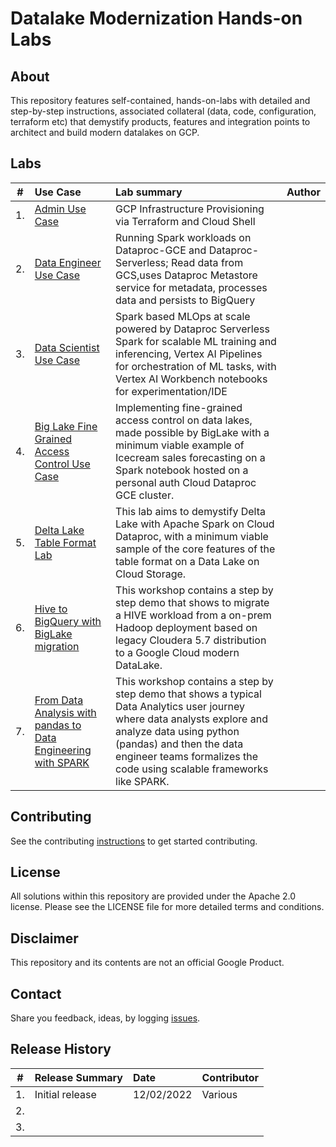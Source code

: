 # Datalake Modernization Hands-on Labs

## About
This repository features self-contained, hands-on-labs with detailed and step-by-step instructions, associated collateral (data, code, configuration, terraform etc) that demystify products, features and integration points to architect and build modern datalakes on GCP.

## Labs

| # | Use Case | Lab summary | Author |
| -- | :--- | :--- |:--- |
| 1. |[Admin Use Case](admin-usecase/README.md)| GCP Infrastructure Provisioning via Terraform and Cloud Shell||
| 2. |[Data Engineer Use Case](data-engineer-usecase/README.md)|Running Spark workloads on Dataproc-GCE and Dataproc-Serverless; Read data from GCS,uses  Dataproc Metastore service for metadata, processes data and persists to BigQuery||
| 3. |[Data Scientist Use Case](s8s-spark-mlops/README.md)| Spark based MLOps at scale powered by Dataproc Serverless Spark for scalable ML training and inferencing, Vertex AI Pipelines for orchestration of ML tasks, with Vertex AI Workbench notebooks for experimentation/IDE||
|4.|[Big Lake Fine Grained Access Control Use Case](biglake-finegrained-lab/README.md)|Implementing fine-grained access control on data lakes, made possible by BigLake with a minimum viable example of Icecream sales forecasting on a Spark notebook hosted on a personal auth Cloud Dataproc GCE cluster.||
|5.|[Delta Lake Table Format Lab](table-format-lab-delta/README.md)|This lab aims to demystify Delta Lake with Apache Spark on Cloud Dataproc, with a minimum viable sample of the core features of the table format on a Data Lake on Cloud Storage.||
|6.|[Hive to BigQuery with BigLake migration](biglake-finegrained-lab/README.md)|This workshop contains a step by step demo that shows to migrate a HIVE workload from a on-prem Hadoop deployment based on legacy Cloudera 5.7 distribution to a Google Cloud modern DataLake.||
|7.|[From Data Analysis with pandas to Data Engineering with SPARK](table-format-lab-delta/README.md)|This workshop contains a step by step demo that shows a typical Data Analytics user journey where data analysts explore and analyze data using python (pandas) and then the data engineer teams formalizes the code using scalable frameworks like SPARK.||



## Contributing
See the contributing [instructions](CONTRIBUTING.md) to get started contributing.

## License
All solutions within this repository are provided under the Apache 2.0 license. Please see the LICENSE file for more detailed terms and conditions.

## Disclaimer
This repository and its contents are not an official Google Product.

## Contact
Share you feedback, ideas, by logging [issues](../../issues).

## Release History

| # | Release Summary | Date |  Contributor |
| -- | :--- | :--- |:--- |
| 1. |Initial release| 12/02/2022| Various|
| 2. ||||
| 3. ||||
